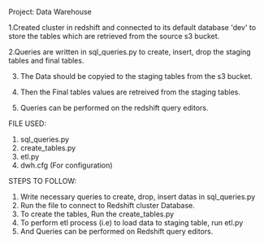Project: Data Warehouse


1.Created cluster in redshift and connected to its default database 'dev' to store the tables which are retrieved from the source s3 bucket.

2.Queries are written in sql_queries.py to create, insert, drop the staging tables and final tables.

3. The Data should be copyied to the staging tables from the s3 bucket.

4. Then the Final tables values are retreived from the staging tables.

5. Queries can be performed on the redshift query editors.

FILE USED:
1. sql_queries.py
2. create_tables.py
3. etl.py
4. dwh.cfg (For configuration)

STEPS TO FOLLOW:

1. Write necessary queries to create, drop, insert datas in sql_queries.py
2. Run the file to connect to Redshift cluster Database.
3. To create the tables, Run the create_tables.py
4. To perform etl process (i.e) to load data to staging table, run etl.py
5. And Queries can be performed on Redshift query editors.
